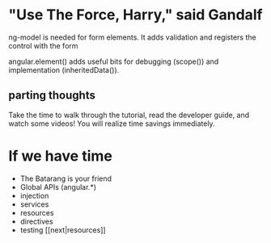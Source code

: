 "Use The Force, Harry," said Gandalf
===========================
ng-model is needed for form elements. It adds validation and registers the control with the form

angular.element() adds useful bits for debugging (scope()) and implementation (inheritedData()).

parting thoughts
-------------------
Take the time to walk through the tutorial, read the developer guide, and watch some videos! You will realize time savings immediately.

If we have time
===========
* The Batarang is your friend
* Global APIs (angular.*)
* injection
* services
* resources
* directives
* testing
[[next|resources]]